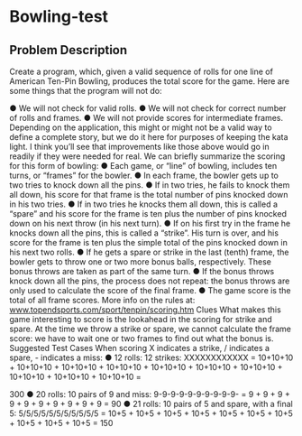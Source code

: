 # Bowling-test

## Problem Description
Create a program, which, given a valid sequence of rolls for one line of American Ten-Pin
Bowling, produces the total score for the game. Here are some things that the program will
not do:

● We will not check for valid rolls.
● We will not check for correct number of rolls and frames.
● We will not provide scores for intermediate frames.
Depending on the application, this might or might not be a valid way to define a complete
story, but we do it here for purposes of keeping the kata light. I think you’ll see that
improvements like those above would go in readily if they were needed for real.
We can briefly summarize the scoring for this form of bowling:
● Each game, or “line” of bowling, includes ten turns, or “frames” for the bowler.
● In each frame, the bowler gets up to two tries to knock down all the pins.
● If in two tries, he fails to knock them all down, his score for that frame is the total
number of pins knocked down in his two tries.
● If in two tries he knocks them all down, this is called a “spare” and his score for the
frame is ten plus the number of pins knocked down on his next throw (in his next
turn).
● If on his first try in the frame he knocks down all the pins, this is called a “strike”. His
turn is over, and his score for the frame is ten plus the simple total of the pins
knocked down in his next two rolls.
● If he gets a spare or strike in the last (tenth) frame, the bowler gets to throw one or
two more bonus balls, respectively. These bonus throws are taken as part of the
same turn.
● If the bonus throws knock down all the pins, the process does not repeat: the bonus
throws are only used to calculate the score of the final frame.
● The game score is the total of all frame scores.
More info on the rules at: www.topendsports.com/sport/tenpin/scoring.htm
Clues
What makes this game interesting to score is the lookahead in the scoring for strike and
spare. At the time we throw a strike or spare, we cannot calculate the frame score: we have
to wait one or two frames to find out what the bonus is.
Suggested Test Cases
When scoring X indicates a strike, / indicates a spare, - indicates a miss:
● 12 rolls: 12 strikes: XXXXXXXXXXXX = 10+10+10 + 10+10+10 + 10+10+10 +
10+10+10 + 10+10+10 + 10+10+10 + 10+10+10 + 10+10+10 + 10+10+10 + 10+10+10 =

300
● 20 rolls: 10 pairs of 9 and miss: 9-9-9-9-9-9-9-9-9-9- = 9 + 9 + 9 + 9 + 9 + 9 + 9 + 9 +
9 + 9 = 90
● 21 rolls: 10 pairs of 5 and spare, with a final 5: 5/5/5/5/5/5/5/5/5/5/5 = 10+5 + 10+5 +
10+5 + 10+5 + 10+5 + 10+5 + 10+5 + 10+5 + 10+5 + 10+5 = 150
